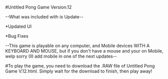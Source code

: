 #Untitled Pong Game Version.12

--What was included with is Update--

*Updated UI

*Bug Fixes

--This game is playable on any computer, and Mobile devices WITH A KEYBOARD AND MOUSE, but if you don't have a mouse and your on Mobile, welp sorry (Ill add mobile in one of the next updates--

#To play the game, you need to download the .RAW file of Untitled Pong Game V.12.html. Simply wait for the download to finish, then play away!
